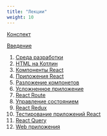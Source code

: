 ```yaml
---
title: "Лекции"
weight: 10
---
```


[Конспект](workbook)

<a target="_blank" rel="noopener noreferrer" href="intro.html">Введение</a>

1. <a target="_blank" rel="noopener noreferrer" href="ide.html">Среда разработки</a>
2. <a target="_blank" rel="noopener noreferrer" href="kotlin-html.html">HTML на Котлин</a>
3. <a target="_blank" rel="noopener noreferrer" href="react-component.html">Компоненты React</a>
4. <a target="_blank" rel="noopener noreferrer" href="react-app.html">Приложения React</a>
5. <a target="_blank" rel="noopener noreferrer" href="react-in-component.html">Разложение компонетов</a>
6. <a target="_blank" rel="noopener noreferrer" href="react-app-complex.html">Усложненное приложение</a>
7. <a target="_blank" rel="noopener noreferrer" href="react-route.html">React Route</a>
8. <a target="_blank" rel="noopener noreferrer" href="state-control.html">Управление состоянием</a>
9. <a target="_blank" rel="noopener noreferrer" href="react-redux.html">React Redux</a>
10. <a target="_blank" rel="noopener noreferrer" href="react-test.html">Тестирование приложений React</a>
11. <a target="_blank" rel="noopener noreferrer" href="react-query.html">React Query</a>
11. <a target="_blank" rel="noopener noreferrer" href="web-app.html">Web приложения</a>